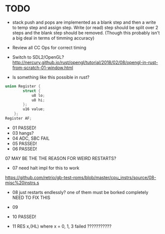 # TODO
- stack push and pops are implemented as a blank step and then a write to temp step and assign step. Write (or read) step
should be split over 2 steps and the blank step should be removed. (Though this probably isn't a big deal in terms of timming accuracy)
- Review all CC Ops for correct timing
- Switch to SDL2/OpenGL? http://nercury.github.io/rust/opengl/tutorial/2018/02/08/opengl-in-rust-from-scratch-01-window.html

- Is something like this possible in rust? 
``` C++
union Register {
        struct {
            u8 lo;
            u8 hi;
        };
        u16 value;
    };
Register AF;
```
- 01 PASSED!
- 03 hangs?
- 04 ADC, SBC FAIL
- 05 PASSED!
- 06 PASSED!

07 MAY BE THE THE REASON FOR WEIRD RESTARTS?
- 07 need halt impl for this to work

https://github.com/retrio/gb-test-roms/blob/master/cpu_instrs/source/08-misc%20instrs.s
- 08 just restarts endlessly? one of them must be borked completely NEED TO FIX THIS

- 09
- 10 PASSED!
- 11 RES  x,(HL) where x = 0, 1, 3 failed ??????????? 
